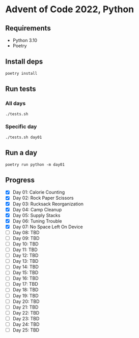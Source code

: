 # Advent of Code 2022, Python

## Requirements
- Python 3.10
- Poetry

## Install deps
```shell
poetry install
```

## Run tests
### All days
```shell
./tests.sh
```
### Specific day
```shell
./tests.sh day01
```

## Run a day
```shell
poetry run python -m day01
```

## Progress
- [X] Day 01: Calorie Counting
- [X] Day 02: Rock Paper Scissors
- [X] Day 03: Rucksack Reorganization
- [X] Day 04: Camp Cleanup
- [X] Day 05: Supply Stacks
- [X] Day 06: Tuning Trouble
- [X] Day 07: No Space Left On Device
- [ ] Day 08: TBD
- [ ] Day 09: TBD
- [ ] Day 10: TBD
- [ ] Day 11: TBD
- [ ] Day 12: TBD
- [ ] Day 13: TBD
- [ ] Day 14: TBD
- [ ] Day 15: TBD
- [ ] Day 16: TBD
- [ ] Day 17: TBD
- [ ] Day 18: TBD
- [ ] Day 19: TBD
- [ ] Day 20: TBD
- [ ] Day 21: TBD
- [ ] Day 22: TBD
- [ ] Day 23: TBD
- [ ] Day 24: TBD
- [ ] Day 25: TBD
